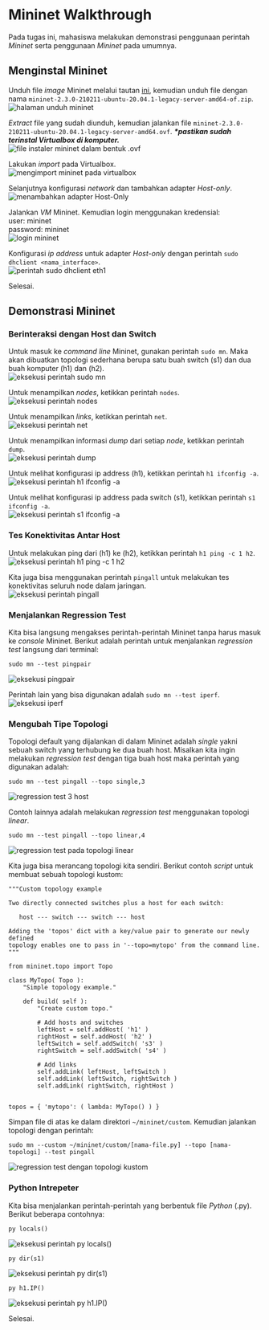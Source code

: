 # Mininet Walkthrough
Pada tugas ini, mahasiswa melakukan demonstrasi penggunaan perintah *Mininet* serta penggunaan *Mininet* pada umumnya.  
  
## Menginstal Mininet
Unduh file *image* Mininet melalui tautan [ini](https://github.com/mininet/mininet/releases/), kemudian unduh file dengan nama `mininet-2.3.0-210211-ubuntu-20.04.1-legacy-server-amd64-of.zip`.  
![halaman unduh mininet](./01-download-mininet.png)  
  
*Extract* file yang sudah diunduh, kemudian jalankan file `mininet-2.3.0-210211-ubuntu-20.04.1-legacy-server-amd64.ovf`. *__*pastikan sudah terinstal Virtualbox di komputer.__*  
![file instaler mininet dalam bentuk .ovf](./02-run-ovf-file.png)  
  
Lakukan *import* pada Virtualbox.  
![mengimport mininet pada virtualbox](./03-import-appliance.png)  
  
Selanjutnya konfigurasi *network* dan tambahkan adapter *Host-only*.  
![menambahkan adapter Host-Only](./04-add-network-adapter.png)  
  
Jalankan *VM* Mininet. Kemudian login menggunakan kredensial:  
user: mininet  
password: mininet  
![login mininet](./05-login-mininet.png)  
  
Konfigurasi *ip address* untuk adapter *Host-only* dengan perintah `sudo dhclient <nama_interface>`.  
![perintah sudo dhclient eth1](./06-dhclient.png)  
  
Selesai.

## Demonstrasi Mininet
### Berinteraksi dengan Host dan Switch
Untuk masuk ke *command line* Mininet, gunakan perintah `sudo mn`. Maka akan dibuatkan topologi sederhana berupa satu buah switch (s1) dan dua buah komputer (h1) dan (h2).  
![eksekusi perintah sudo mn](./07-sudo-mn.png)  
  
Untuk menampilkan *nodes*, ketikkan perintah `nodes`.  
![eksekusi perintah nodes](./08-nodes.png)  
  
Untuk menampilkan *links*, ketikkan perintah `net`.  
![eksekusi perintah net](./09-net.png)  
  
Untuk menampilkan informasi *dump* dari setiap *node*, ketikkan perintah `dump`.  
![eksekusi perintah dump](./10-dump.png)  
  
Untuk melihat konfigurasi ip address (h1), ketikkan perintah `h1 ifconfig -a`.  
![eksekusi perintah h1 ifconfig -a](./11-h1-ifconfig.png)  
  
Untuk melihat konfigurasi ip address pada switch (s1), ketikkan perintah `s1 ifconfig -a`.  
![eksekusi perintah s1 ifconfig -a](./12-s1-ifconfig.png)  
  
### Tes Konektivitas Antar Host
Untuk melakukan ping dari (h1) ke (h2), ketikkan perintah `h1 ping -c 1 h2`.  
![eksekusi perintah h1 ping -c 1 h2](./13-h1-ping.png)  
  
Kita juga bisa menggunakan perintah `pingall` untuk melakukan tes konektivitas seluruh node dalam jaringan.  
![eksekusi perintah pingall](./14-pingall.png)  
  
### Menjalankan Regression Test
Kita bisa langsung mengakses perintah-perintah Mininet tanpa harus masuk ke *console* Mininet. Berikut adalah perintah untuk menjalankan *regression test* langsung dari terminal:  
```
sudo mn --test pingpair
```
![eksekusi pingpair](./15-pingpair.png)  
  
Perintah lain yang bisa digunakan adalah `sudo mn --test iperf`.  
![eksekusi iperf](./16-iperf.png)  
  
### Mengubah Tipe Topologi
Topologi default yang dijalankan di dalam Mininet adalah *single* yakni sebuah switch yang terhubung ke dua buah host. Misalkan kita ingin melakukan *regression test* dengan tiga buah host maka perintah yang digunakan adalah:  
```
sudo mn --test pingall --topo single,3
```
![regression test 3 host](./17-single.png)  
  
Contoh lainnya adalah melakukan *regression test* menggunakan topologi *linear*.  
```
sudo mn --test pingall --topo linear,4
```
![regression test pada topologi linear](./18-linear.png)  
  
Kita juga bisa merancang topologi kita sendiri. Berikut contoh *script* untuk membuat sebuah topologi kustom:  
```
"""Custom topology example

Two directly connected switches plus a host for each switch:

   host --- switch --- switch --- host

Adding the 'topos' dict with a key/value pair to generate our newly defined
topology enables one to pass in '--topo=mytopo' from the command line.
"""

from mininet.topo import Topo

class MyTopo( Topo ):
    "Simple topology example."

    def build( self ):
        "Create custom topo."

        # Add hosts and switches
        leftHost = self.addHost( 'h1' )
        rightHost = self.addHost( 'h2' )
        leftSwitch = self.addSwitch( 's3' )
        rightSwitch = self.addSwitch( 's4' )

        # Add links
        self.addLink( leftHost, leftSwitch )
        self.addLink( leftSwitch, rightSwitch )
        self.addLink( rightSwitch, rightHost )


topos = { 'mytopo': ( lambda: MyTopo() ) }
```
Simpan file di atas ke dalam direktori `~/mininet/custom`. Kemudian jalankan topologi dengan perintah:  
```
sudo mn --custom ~/mininet/custom/[nama-file.py] --topo [nama-topologi] --test pingall
```
![regression test dengan topologi kustom](./19-custom-topo.png)  
  
### Python Intrepeter
Kita bisa menjalankan perintah-perintah yang berbentuk file *Python* (.py). Berikut beberapa contohnya:  
```
py locals()
```
![eksekusi perintah py locals()](./20-py-locals.png)  
  
```
py dir(s1)
```
![eksekusi perintah py dir(s1)](./21-py-dir.png)  
  
```
py h1.IP()
```
![eksekusi perintah py h1.IP()](./22-py-h1-ip.png)  
  
Selesai.